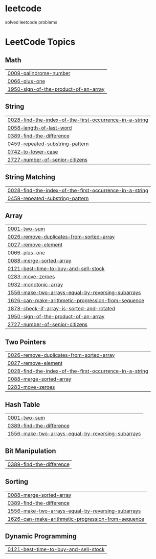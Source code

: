 # leetcode
solved leetcode problems

<!---LeetCode Topics Start-->
# LeetCode Topics
## Math
|  |
| ------- |
| [0009-palindrome-number](https://github.com/bishtakshit21/leetcode/tree/master/0009-palindrome-number) |
| [0066-plus-one](https://github.com/bishtakshit21/leetcode/tree/master/0066-plus-one) |
| [1950-sign-of-the-product-of-an-array](https://github.com/bishtakshit21/leetcode/tree/master/1950-sign-of-the-product-of-an-array) |
## String
|  |
| ------- |
| [0028-find-the-index-of-the-first-occurrence-in-a-string](https://github.com/bishtakshit21/leetcode/tree/master/0028-find-the-index-of-the-first-occurrence-in-a-string) |
| [0058-length-of-last-word](https://github.com/bishtakshit21/leetcode/tree/master/0058-length-of-last-word) |
| [0389-find-the-difference](https://github.com/bishtakshit21/leetcode/tree/master/0389-find-the-difference) |
| [0459-repeated-substring-pattern](https://github.com/bishtakshit21/leetcode/tree/master/0459-repeated-substring-pattern) |
| [0742-to-lower-case](https://github.com/bishtakshit21/leetcode/tree/master/0742-to-lower-case) |
| [2727-number-of-senior-citizens](https://github.com/bishtakshit21/leetcode/tree/master/2727-number-of-senior-citizens) |
## String Matching
|  |
| ------- |
| [0028-find-the-index-of-the-first-occurrence-in-a-string](https://github.com/bishtakshit21/leetcode/tree/master/0028-find-the-index-of-the-first-occurrence-in-a-string) |
| [0459-repeated-substring-pattern](https://github.com/bishtakshit21/leetcode/tree/master/0459-repeated-substring-pattern) |
## Array
|  |
| ------- |
| [0001-two-sum](https://github.com/bishtakshit21/leetcode/tree/master/0001-two-sum) |
| [0026-remove-duplicates-from-sorted-array](https://github.com/bishtakshit21/leetcode/tree/master/0026-remove-duplicates-from-sorted-array) |
| [0027-remove-element](https://github.com/bishtakshit21/leetcode/tree/master/0027-remove-element) |
| [0066-plus-one](https://github.com/bishtakshit21/leetcode/tree/master/0066-plus-one) |
| [0088-merge-sorted-array](https://github.com/bishtakshit21/leetcode/tree/master/0088-merge-sorted-array) |
| [0121-best-time-to-buy-and-sell-stock](https://github.com/bishtakshit21/leetcode/tree/master/0121-best-time-to-buy-and-sell-stock) |
| [0283-move-zeroes](https://github.com/bishtakshit21/leetcode/tree/master/0283-move-zeroes) |
| [0932-monotonic-array](https://github.com/bishtakshit21/leetcode/tree/master/0932-monotonic-array) |
| [1556-make-two-arrays-equal-by-reversing-subarrays](https://github.com/bishtakshit21/leetcode/tree/master/1556-make-two-arrays-equal-by-reversing-subarrays) |
| [1626-can-make-arithmetic-progression-from-sequence](https://github.com/bishtakshit21/leetcode/tree/master/1626-can-make-arithmetic-progression-from-sequence) |
| [1878-check-if-array-is-sorted-and-rotated](https://github.com/bishtakshit21/leetcode/tree/master/1878-check-if-array-is-sorted-and-rotated) |
| [1950-sign-of-the-product-of-an-array](https://github.com/bishtakshit21/leetcode/tree/master/1950-sign-of-the-product-of-an-array) |
| [2727-number-of-senior-citizens](https://github.com/bishtakshit21/leetcode/tree/master/2727-number-of-senior-citizens) |
## Two Pointers
|  |
| ------- |
| [0026-remove-duplicates-from-sorted-array](https://github.com/bishtakshit21/leetcode/tree/master/0026-remove-duplicates-from-sorted-array) |
| [0027-remove-element](https://github.com/bishtakshit21/leetcode/tree/master/0027-remove-element) |
| [0028-find-the-index-of-the-first-occurrence-in-a-string](https://github.com/bishtakshit21/leetcode/tree/master/0028-find-the-index-of-the-first-occurrence-in-a-string) |
| [0088-merge-sorted-array](https://github.com/bishtakshit21/leetcode/tree/master/0088-merge-sorted-array) |
| [0283-move-zeroes](https://github.com/bishtakshit21/leetcode/tree/master/0283-move-zeroes) |
## Hash Table
|  |
| ------- |
| [0001-two-sum](https://github.com/bishtakshit21/leetcode/tree/master/0001-two-sum) |
| [0389-find-the-difference](https://github.com/bishtakshit21/leetcode/tree/master/0389-find-the-difference) |
| [1556-make-two-arrays-equal-by-reversing-subarrays](https://github.com/bishtakshit21/leetcode/tree/master/1556-make-two-arrays-equal-by-reversing-subarrays) |
## Bit Manipulation
|  |
| ------- |
| [0389-find-the-difference](https://github.com/bishtakshit21/leetcode/tree/master/0389-find-the-difference) |
## Sorting
|  |
| ------- |
| [0088-merge-sorted-array](https://github.com/bishtakshit21/leetcode/tree/master/0088-merge-sorted-array) |
| [0389-find-the-difference](https://github.com/bishtakshit21/leetcode/tree/master/0389-find-the-difference) |
| [1556-make-two-arrays-equal-by-reversing-subarrays](https://github.com/bishtakshit21/leetcode/tree/master/1556-make-two-arrays-equal-by-reversing-subarrays) |
| [1626-can-make-arithmetic-progression-from-sequence](https://github.com/bishtakshit21/leetcode/tree/master/1626-can-make-arithmetic-progression-from-sequence) |
## Dynamic Programming
|  |
| ------- |
| [0121-best-time-to-buy-and-sell-stock](https://github.com/bishtakshit21/leetcode/tree/master/0121-best-time-to-buy-and-sell-stock) |
<!---LeetCode Topics End-->
